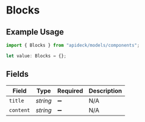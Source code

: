 # Blocks

## Example Usage

```typescript
import { Blocks } from "apideck/models/components";

let value: Blocks = {};
```

## Fields

| Field              | Type               | Required           | Description        |
| ------------------ | ------------------ | ------------------ | ------------------ |
| `title`            | *string*           | :heavy_minus_sign: | N/A                |
| `content`          | *string*           | :heavy_minus_sign: | N/A                |